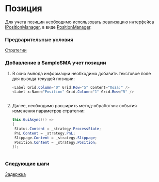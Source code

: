 # Позиция

Для учета позиции необходимо использовать реализацию интерфейса [IPositionManager](xref:StockSharp.Algo.Positions.IPositionManager), в виде [PositionManager](xref:StockSharp.Algo.Positions.PositionManager).

### Предварительные условия

[Стратегии](Strategy.md)

### Добавление в SampleSMA учет позиции

1. В окно вывода информации необходимо добавить текстовое поле для вывода текущей позиции:

   ```cs
   <Label Grid.Column="0" Grid.Row="5" Content="Поза:" />
   <Label x:Name="Position" Grid.Column="1" Grid.Row="5" />
   						
   ```
2. Далее, необходимо расширить метод\-обработчик события изменения параметров стратегии:

   ```cs
   this.GuiAsync(() =>
   {
   	Status.Content = _strategy.ProcessState;
   	PnL.Content = _strategy.PnL;
   	Slippage.Content = _strategy.Slippage;
   	Position.Content = _strategy.Position;
   });
   						
   ```

### Следующие шаги

[Задержка](Latency.md)
